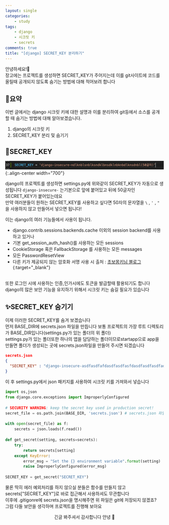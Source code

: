 ```yaml
---
layout: single
categories:
    - study
tags:
    - django
    - 시크릿 키
    - secrets
comments: true
title: "[django] SECRET_KEY 분리하기"
---
```


안녕하세요!👋<br>
장고에는 프로젝트를 생성하면 SECRET_KEY가 주어지는데 이를 git사이트에 코드를 올릴때 공개되지 않도록 숨기는 방법에 대해 적어보려 합니다<br>


## 🙏요약
이번 글에서는 django 시크릿 키에 대한 설명과 이를 분리하여 git등에서 소스를 공개할 때 숨기는 방법에 대해 알아보겠습니다.<br>

1. django의 시크릿 키
2. SECRET_KEY 분리 및 숨기기

## 📔SECRET_KEY

![image](/assets/images/0728_28/secret_1.png){:.align-center width="700"}  <br>

django의 프로젝트를 생성하면 settings.py에 위와같이 SECRET_KEY가 자동으로 생성됩니다 `django-insecure-` 는기본으로 앞에 붙어있고 뒤에 50글자인 SECRET_KEY가 붙어있는데요<br>
만약 여러분들이 원하는 SECRET_KEY를 사용하고 싶다면 50자의 문자열을 `\` , `'` , `"` 을 사용하지 않고 만들어서 넣으면 됩니다!<br>

이는 django의 여러 기능들에서 사용이 됩니다.<br>
- django.contrib.sessions.backends.cache 이외의 session backend를 사용하고 있거나
- 기본 get_session_auth_hash()를 사용하는 모든 sessions
- CookieStorage 혹은 FallbackStorage 를 사용하는 모든 messages
- 모든 PasswordResetView
- 다른 키가 제공되지 않는 암호화 서명 사용 시 
출처 : [초보몽키님 블로그](https://wayhome25.github.io/django/2017/07/11/django-settings-secret-key/){:target="_blank"}<br>
<br>
또한 로그인 시에 사용하는 인증,인가시에도 토큰을 발급할때 활용되기도 합니다<br>
django의 많은 보안 기능을 유지하기 위해서 시크릿 키는 숨길 필요가 있습니다<br>


## ✨SECRET_KEY 숨기기
이제 이러한 SECRET_KEY를 숨겨 보겠습니다<br>
먼저 BASE_DIR에 secrets.json 파일을 만듭니다 보통 프로젝트의 가장 루트 디렉토리가 BASE_DIR입니다(settings.py가 있는 폴더의 위 폴더)<br>
settings.py가 있는 폴더또한 하나의 앱을 담당하는 폴더이므로startapp으로 app을 만들면 폴더가 생성되는 곳에 secrets.json파일을 만들어 주시면 되겠습니다<br>
  
```json
secrets.json
{
  "SECRET_KEY" : "django-insecure-asdfasdfafdasdfasdfasfdasdfasdfasdfadsfasdfasdff(50글자)"
}
```
  
이 후 settings.py에서 json 패키지를 사용하여 시크릿 키를 가져와서 넣습니다<br>
  
```py
import os,json
from django.core.exceptions import ImproperlyConfigured

# SECURITY WARNING: keep the secret key used in production secret!
secret_file = os.path.join(BASE_DIR, 'secrets.json') # secrets.json 파일 위치를 명시

with open(secret_file) as f:
    secrets = json.loads(f.read())

def get_secret(setting, secrets=secrets):
    try:
        return secrets[setting]
    except KeyError:
        error_msg = "Set the {} environment variable".format(setting)
        raise ImproperlyConfigured(error_msg)

SECRET_KEY = get_secret("SECRET_KEY")

```
  
물론 딱히 에러 예외처리를 하지 않으실 분들은 함수를 만들지 않고 secrets["SECRET_KEY"]로 바로 접근해서 사용하셔도 무관합니다<br>
이후에 .gitigonre에 secrets.json을 명시해주면 위 파일은 git에 저장되지 않겠죠?<br>
그럼 다들 보안을 생각하며 프로젝트를 진행해 보아요<br>

<center>긴글 봐주셔서 감사합니다 안녕 👋</center>